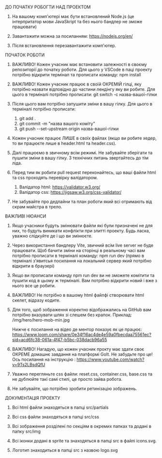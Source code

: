 ДО ПОЧАТКУ РОБОГТИ НАД ПРОЕКТОМ

1. На вашому комп'ютері має бути встановлений Node.js (це інтерпритатор мови
   JavaSkript та без нього бандлер не зможе працювати)

2. Завантажити можна за посиланням: https://nodejs.org/en/

3. Після встановлення перезавантажити комп'ютер.

ПОЧАТОК РОБОТИ

1. ВАЖЛИВО! Кожен учасник має встановити залежності в своєму репозиторії до
   початку роботи. Для цього у VSCode в паці проекту потрібно відкрити термінал
   та прописати команду: npm install

2. ВАЖЛИВО! Кожен учасник працює в своїй ОКРЕМІЙ гілці, яку потрібно назвати
   відповідно до частини лендінгу яку ви робите. Для цього в терміналі потрібно
   прописати: git switch -c назва-вашої-гілки

3. Після цього вам потрібно запушити зміни в вашу гілку. Для цього в терміналі
   потрібно прописати:

   1. git add .
   2. git commit -m "назва вашого коміту"
   3. git push --set-upstream origin назва-вашої-гілки

4. Кожен учасник працює ЛИШЕ в своїх файлах (якщо ви робите хедер, то ви
   працюєте лише в header.html та header.css).

5. Далі працюємо в звичному всім режимі. Не забувайте зберігати та пушити зміни
   в вашу гілку. З технічних питань звертайтесь до тім ліда.

6. Перед тим як робити pull request переконайтесь, що ваші файли html та css
   проходять перевірку валідатором.

   1. Валідатор html: https://validator.w3.org/
   2. Валідатор css: https://jigsaw.w3.org/css-validator/

7. Не забувайте про дедлайни та план роботи який всі отримають від скрам майстра
   в трело.

ВАЖЛИВІ НЮАНСИ

1. Якщо учасники будуть змінювати файли які були призначені не для них, то
   будуть виникати конфлікти при злитті проекту. Будь ласка, уважно слідкуйте де
   і що ви змінюєте.

2. Через використання бандлеру Vite, звичний всім live server не буде працювати.
   Щоб бачити зміни на сторінці в реальному часі вам потрібно прописати в
   терміналі команду: npm run dev (прямо в терміналі з'явитсья посилання на
   локальний сервер який потрібно відкрити в браузері)

3. Якщо ви прописали команду npm run dev ви не зможете комітити та пушити код в
   цьому ж терміналі. Вам потрібно відкрити новий і вже з нього все це робити.

4. ВАЖЛИВО! Не потрібно в вашому html файлфі створювати html скелет, відразу
   кодите.

5. Для того, щоб зображення коректно відображались на GitHub вам потрібно
   вказувати шлях зі слешем без крапок. Приклад: /img/hero/hero-mob-min.jpg

   Нижче є посилання на відео де ментор показує як це працює:
   https://www.loom.com/share/0e34f16ac4de4e59a0fbecdaa75561ec?sid=acd6fc38-061a-4f47-b5bc-038dacb96a55

6. ВАЖЛИВО! Нагадую, що кожен учасник прокту має здати своє ОКРЕМЕ домашнє
   завдання на платформі GoIt. Не забудьте про це! Ось посилання на інструкцію :
   https://www.youtube.com/watch?v=9Ts2LBsdQfU

7. Уважно перегляньте css файли: reset.css, container.css, base.css та не
   дублюйте такі самі стилі, це просто зайва робота.

8. Не забувайте, що потрібно зробити ретинізацію зображень.

ДОКУМЕНТАЦІЯ ПРОЕКТУ

1. Всі html файли знаходяться в папці src/partials

2. Всі css файли знаходяться в папці src/css

3. Всі зображення розділені по секціям в окремих папках та додані в папку
   src/img

4. Всі іконки додані в sprite та знаходяться в папці src в файлі icons.svg.

5. Логотип знаходиться в папці src з назвою logo.svg

